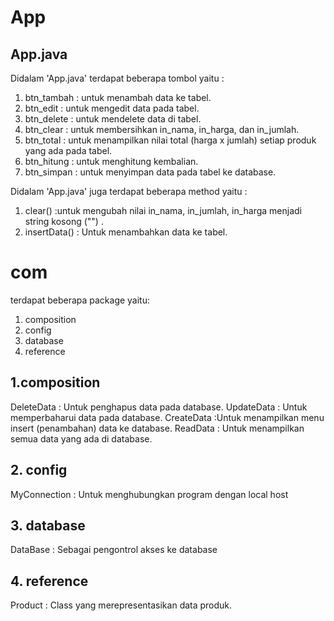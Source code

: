 # App
## App.java
Didalam 'App.java' terdapat beberapa tombol yaitu :
1. btn_tambah : untuk menambah data ke tabel.
2. btn_edit : untuk mengedit data pada tabel.
3. btn_delete : untuk mendelete data di tabel.
4. btn_clear : untuk membersihkan in_nama, in_harga, dan in_jumlah.
5. btn_total : untuk menampilkan nilai total (harga x jumlah) setiap produk yang ada pada tabel.
6. btn_hitung : untuk menghitung kembalian.
7. btn_simpan : untuk menyimpan data pada tabel ke database.

Didalam 'App.java' juga terdapat beberapa method yaitu :
1. clear() :untuk mengubah nilai in_nama, in_jumlah, in_harga menjadi string kosong ("") .
2. insertData() : Untuk menambahkan data ke tabel.


# com 
terdapat beberapa package yaitu:
1. composition
2. config
3. database
4. reference


## 1.composition
DeleteData : Untuk penghapus data pada database.
UpdateData : Untuk memperbaharui data pada database.
CreateData :Untuk menampilkan menu insert (penambahan) data ke database.
ReadData : Untuk menampilkan semua data yang ada di database.

## 2. config
MyConnection : Untuk menghubungkan program dengan local host

## 3. database
DataBase : Sebagai pengontrol akses ke database

## 4. reference
Product : Class yang merepresentasikan data produk.